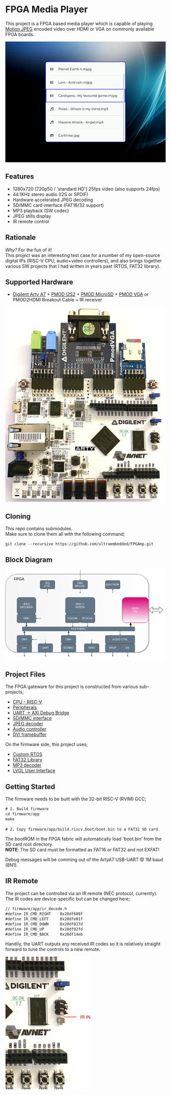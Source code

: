 # FPGA Media Player

This project is a FPGA based media player which is capable of playing [Motion JPEG](https://en.wikipedia.org/wiki/Motion_JPEG) encoded video over HDMI or VGA on commonly available FPGA boards.

![](docs/demo.png)

## Features
* 1280x720 [720p50 / 'standard HD'] 25fps video (also supports 24fps)
* 44.1KHz stereo audio (I2S or SPDIF)
* Hardware accelerated JPEG decoding
* SD/MMC card interface (FAT16/32 support)
* MP3 playback (SW codec)
* JPEG stills display
* IR remote control

## Rationale
*Why?* For the fun of it!  
This project was an interesting test case for a number of my open-source digital IPs (RISC-V CPU, audio+video controllers), and also brings together various SW projects that I had written in years past (RTOS, FAT32 library).

## Supported Hardware
* [Digilent Arty A7](https://reference.digilentinc.com/reference/programmable-logic/arty-a7/start) + [PMOD I2S2](https://reference.digilentinc.com/reference/pmod/pmodi2s2/start) + [PMOD MicroSD](https://reference.digilentinc.com/reference/pmod/pmodmicrosd/start) + [PMOD VGA](https://reference.digilentinc.com/reference/pmod/pmodvga/start) or PMOD2HDMI Breakout Cable + IR receiver

![ArtyA7](docs/arty.png)

## Cloning

This repo contains submodules.  
Make sure to clone them all with the following command;

```
git clone --recursive https://github.com/ultraembedded/FPGAmp.git

```

## Block Diagram
![Block Diagram](docs/block_diagram.png)

## Project Files

The FPGA gateware for this project is constructed from various sub-projects;
* [CPU - RISC-V](https://github.com/ultraembedded/riscv)
* [Peripherals](https://github.com/ultraembedded/core_soc)
* [UART -> AXI Debug Bridge](https://github.com/ultraembedded/core_dbg_bridge)
* [SD/MMC interface](https://github.com/ultraembedded/core_mmc)
* [JPEG decoder](https://github.com/ultraembedded/core_jpeg_decoder)
* [Audio controller](https://github.com/ultraembedded/core_audio)
* [DVI framebuffer](https://github.com/ultraembedded/core_dvi_framebuffer)

On the firmware side, this project uses;
* [Custom RTOS](https://github.com/ultraembedded/librtos)
* [FAT32 Library](https://github.com/ultraembedded/fat_io_lib)
* [MP3 decoder](https://github.com/ultraembedded/libhelix-mp3)
* [LVGL User Interface](https://github.com/lvgl/lvgl)

## Getting Started

The firmware needs to be built with the 32-bit RISC-V (RVIM) GCC;
```
# 1. Build firmware
cd firmware/app
make

# 2. Copy firmware/app/build.riscv.boot/boot.bin to a FAT32 SD card
```

The bootROM in the FPGA fabric will automatically load 'boot.bin' from the SD card root directory.  
**NOTE**: The SD card must be formatted as FAT16 or FAT32 and not EXFAT!

Debug messages will be comming out of the ArtyA7 USB-UART @ 1M baud (8N1).

## IR Remote
The project can be controlled via an IR remote (NEC protocol, currently).  
The IR codes are device-specific but can be changed here;
```
// firmware/app/ir_decode.h
#define IR_CMD_RIGHT    0x20df609f
#define IR_CMD_LEFT     0x20dfe01f
#define IR_CMD_DOWN     0x20df827d
#define IR_CMD_UP       0x20df02fd
#define IR_CMD_BACK     0x20df14eb
```

Handily, the UART outputs any received IR codes so it is relatively straight forward to tune the controls to a new remote.

![IR Connection](docs/ir_conn.png)
